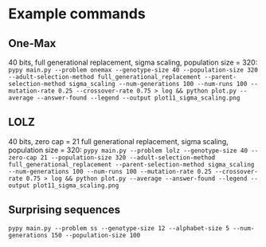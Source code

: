 # Example commands

## One-Max

40 bits, full generational replacement, sigma scaling, population size = 320:
`pypy main.py --problem onemax --genotype-size 40 --population-size 320 --adult-selection-method full_generational_replacement --parent-selection-method sigma_scaling --num-generations 100 --num-runs 100 --mutation-rate 0.25 --crossover-rate 0.75 > log && python plot.py --average --answer-found --legend --output plot11_sigma_scaling.png`

## LOLZ
40 bits, zero cap = 21 full generational replacement, sigma scaling, population size = 320:
`pypy main.py --problem lolz --genotype-size 40 --zero-cap 21 --population-size 320 --adult-selection-method full_generational_replacement --parent-selection-method sigma_scaling --num-generations 100 --num-runs 100 --mutation-rate 0.25 --crossover-rate 0.75 > log && python plot.py --average --answer-found --legend --output plot11_sigma_scaling.png`


## Surprising sequences
`pypy main.py --problem ss --genotype-size 12 --alphabet-size 5 --num-generations 150 --population-size 100`
